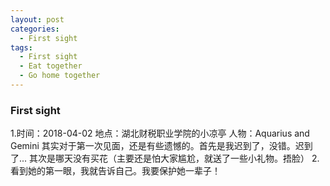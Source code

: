 ```yaml
---
layout: post
categories:
  - First sight
tags:
  - First sight
  - Eat together
  - Go home together
---
```



### First sight
1.时间：2018-04-02
  地点：湖北财税职业学院的小凉亭
  人物：Aquarius and Gemini
其实对于第一次见面，还是有些遗憾的。首先是我迟到了，没错。迟到了...
其次是哪天没有买花（主要还是怕大家尴尬，就送了一些小礼物。捂脸）
2.看到她的第一眼，我就告诉自己。我要保护她一辈子！
